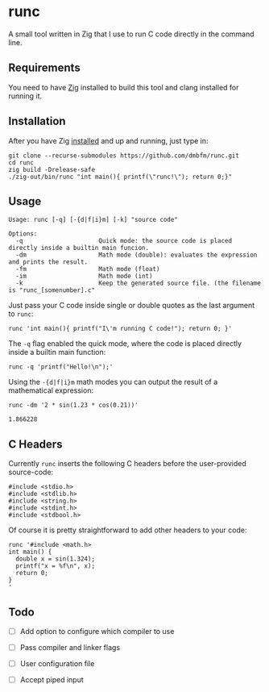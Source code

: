 # runc

A small tool written in Zig that I use to run C code directly in the command line. 

## Requirements

You need to have [Zig](https://ziglang.org/) installed to build this tool and clang installed for running it.

## Installation

After you have Zig [installed](https://ziglang.org/download/) and up and running, just type in:
```
git clone --recurse-submodules https://github.com/dmbfm/runc.git
cd runc
zig build -Drelease-safe
./zig-out/bin/runc "int main(){ printf(\"runc!\"); return 0;}"
```

## Usage
``` 
Usage: runc [-q] [-{d|f|i}m] [-k] "source code"

Options:
  -q                     Quick mode: the source code is placed directly inside a builtin main funcion.
  -dm                    Math mode (double): evaluates the expression and prints the result.
  -fm                    Math mode (float)
  -im                    Math mode (int)
  -k                     Keep the generated source file. (the filename is "runc_[somenumber].c"
```

Just pass your C code inside single or double quotes as the last argument to `runc`:
``` 
runc 'int main(){ printf("I\'m running C code!"); return 0; }'

```

The `-q` flag enabled the quick mode, where the code is placed directly inside a builtin main function:
``` 
runc -q 'printf("Hello!\n");'
```

Using the `-{d|f|i}m` math modes you can output the result of a mathematical expression:
``` 
runc -dm '2 * sin(1.23 * cos(0.21))'

1.866228
```

## C Headers

Currently `runc` inserts the following C headers before the user-provided source-code:
```
#include <stdio.h>
#include <stdlib.h>
#include <string.h>
#include <stdint.h>
#include <stdbool.h>
```

Of course it is pretty straightforward to add other headers to your code:
``` 
runc '#include <math.h>
int main() {
  double x = sin(1.324);
  printf("x = %f\n", x);
  return 0;
}
'
```

## Todo
- [ ] Add option to configure which compiler to use
- [ ] Pass compiler and linker flags
- [ ] User configuration file
- [ ] Accept piped input

